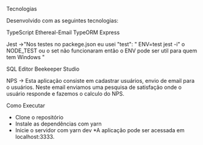  Tecnologias 

Desenvolvido com as seguintes tecnologias:

TypeScript
Ethereal-Email
TypeORM
Express

Jest ->"Nos testes no packege.json eu usei "test": " ENV=test jest -i"
o NODE_TEST ou o set não funcionaram então o ENV pode ser util para quem tem Windows "

SQL Editor Beekeeper Studio

NPS ->  Esta aplicação consiste em cadastrar usuários, envio de email para o usuários. 
Neste email enviamos uma pesquisa de satisfação onde o usuário responde e fazemos o calculo do NPS. 


Como Executar

* Clone o repositório
* Instale as dependências com yarn
* Inicie o servidor com yarn dev
*A aplicação pode ser acessada em localhost:3333.


